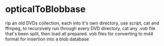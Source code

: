 # opticalToBlobbase
rip an old DVDs collection, each into it's own directory, use script, cat
and ffmpeg, to recursively run through every DVD directory, cat any .vob file that's been split, then load all prepared. vob files for converting to md4 format for insertion into a blob database 
